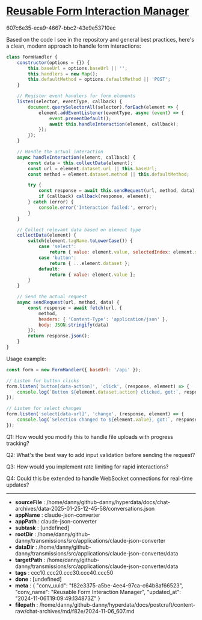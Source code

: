 # [Reusable Form Interaction Manager](https://claude.ai/chat/f82e3375-a5be-4ee4-97ca-c64b8af66523)

607c6e35-eca9-4667-bbc2-43e9e53710ec

 Based on the code I see in the repository and general best practices, here's a clean, modern approach to handle form interactions:

```javascript
class FormHandler {
    constructor(options = {}) {
        this.baseUrl = options.baseUrl || '';
        this.handlers = new Map();
        this.defaultMethod = options.defaultMethod || 'POST';
    }

    // Register event handlers for form elements
    listen(selector, eventType, callback) {
        document.querySelectorAll(selector).forEach(element => {
            element.addEventListener(eventType, async (event) => {
                event.preventDefault();
                await this.handleInteraction(element, callback);
            });
        });
    }

    // Handle the actual interaction
    async handleInteraction(element, callback) {
        const data = this.collectData(element);
        const url = element.dataset.url || this.baseUrl;
        const method = element.dataset.method || this.defaultMethod;

        try {
            const response = await this.sendRequest(url, method, data);
            if (callback) callback(response, element);
        } catch (error) {
            console.error('Interaction failed:', error);
        }
    }

    // Collect relevant data based on element type
    collectData(element) {
        switch(element.tagName.toLowerCase()) {
            case 'select':
                return { value: element.value, selectedIndex: element.selectedIndex };
            case 'button':
                return { ...element.dataset };
            default:
                return { value: element.value };
        }
    }

    // Send the actual request
    async sendRequest(url, method, data) {
        const response = await fetch(url, {
            method,
            headers: { 'Content-Type': 'application/json' },
            body: JSON.stringify(data)
        });
        return response.json();
    }
}
```

Usage example:
```javascript
const form = new FormHandler({ baseUrl: '/api' });

// Listen for button clicks
form.listen('button[data-action]', 'click', (response, element) => {
    console.log(`Button ${element.dataset.action} clicked, got:`, response);
});

// Listen for select changes
form.listen('select[data-url]', 'change', (response, element) => {
    console.log(`Selection changed to ${element.value}, got:`, response);
});
```

Q1: How would you modify this to handle file uploads with progress tracking?

Q2: What's the best way to add input validation before sending the request?

Q3: How would you implement rate limiting for rapid interactions?

Q4: Could this be extended to handle WebSocket connections for real-time updates?

---

* **sourceFile** : /home/danny/github-danny/hyperdata/docs/chat-archives/data-2025-01-25-12-45-58/conversations.json
* **appName** : claude-json-converter
* **appPath** : claude-json-converter
* **subtask** : [undefined]
* **rootDir** : /home/danny/github-danny/transmissions/src/applications/claude-json-converter
* **dataDir** : /home/danny/github-danny/transmissions/src/applications/claude-json-converter/data
* **targetPath** : /home/danny/github-danny/transmissions/src/applications/claude-json-converter/data
* **tags** : ccc10.ccc20.ccc30.ccc40.ccc50
* **done** : [undefined]
* **meta** : {
  "conv_uuid": "f82e3375-a5be-4ee4-97ca-c64b8af66523",
  "conv_name": "Reusable Form Interaction Manager",
  "updated_at": "2024-11-06T19:09:49.134873Z"
}
* **filepath** : /home/danny/github-danny/hyperdata/docs/postcraft/content-raw/chat-archives/md/f82e/2024-11-06_607.md